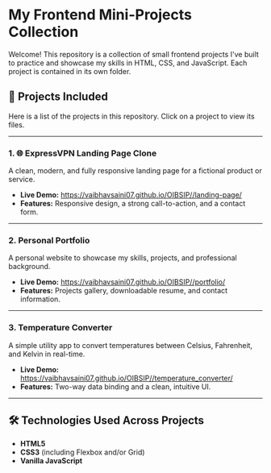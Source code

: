 # My Frontend Mini-Projects Collection

Welcome! This repository is a collection of small frontend projects I've built to practice and showcase my skills in HTML, CSS, and JavaScript. Each project is contained in its own folder.

## 🚀 Projects Included

Here is a list of the projects in this repository. Click on a project to view its files.

---

### 1. 🌐 ExpressVPN Landing Page Clone

A clean, modern, and fully responsive landing page for a fictional product or service.


* **Live Demo:** https://vaibhavsaini07.github.io/OIBSIP//landing-page/
* **Features:** Responsive design, a strong call-to-action, and a contact form.

---

### 2. Personal Portfolio

A personal website to showcase my skills, projects, and professional background.


* **Live Demo:** https://vaibhavsaini07.github.io/OIBSIP//portfolio/
* **Features:** Projects gallery, downloadable resume, and contact information.

---

### 3. Temperature Converter

A simple utility app to convert temperatures between Celsius, Fahrenheit, and Kelvin in real-time.

* **Live Demo:** https://vaibhavsaini07.github.io/OIBSIP//temperature_converter/
* **Features:** Two-way data binding and a clean, intuitive UI.

---

## 🛠️ Technologies Used Across Projects

* **HTML5**
* **CSS3** (including Flexbox and/or Grid)
* **Vanilla JavaScript**
